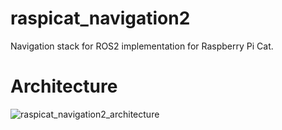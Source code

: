# raspicat_navigation2
Navigation stack for ROS2 implementation for Raspberry Pi Cat.

# Architecture
![raspicat_navigation2_architecture](https://user-images.githubusercontent.com/40545422/203039061-891bb5ac-ba1b-40af-84e1-01ca6e64d76d.png)
